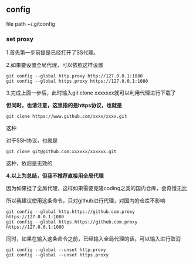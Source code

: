 ## config

file path ~/.gitconfig



### set proxy

1.首先第一步前提是已经打开了SS代理。

2.如果要设置全局代理，可以依照这样设置

```
git config --global http.proxy http://127.0.0.1:1080
git config --global https.proxy https://127.0.0.1:1080
```

3.完成上面一步后，此时输入git clone xxxxxxx就可以利用代理进行下载了

**但同时，也请注意，这里指的是https协议，也就是**

```
git clone https://www.github.com/xxxx/xxxx.git
```

这种

对于SSH协议，也就是

```
git clone git@github.com:xxxxxx/xxxxxx.git
```

这种，依旧是无效的

**4.以上为总结，但我不推荐直接用全局代理**

因为如果挂了全局代理，这样如果需要克隆coding之类的国内仓库，会奇慢无比

所以我建议使用这条命令，只对github进行代理，对国内的仓库不影响

```
git config --global http.https://github.com.proxy https://127.0.0.1:1080
git config --global https.https://github.com.proxy https://127.0.0.1:1080
```

同时，如果在输入这条命令之前，已经输入全局代理的话，可以输入进行取消

```
git config --global --unset http.proxy
git config --global --unset https.proxy
```

 

 

 

